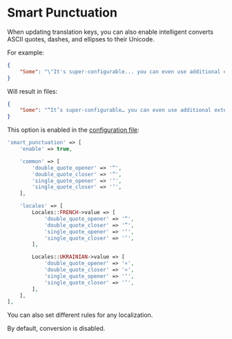 # Smart Punctuation

When updating translation keys, you can also enable intelligent converts ASCII quotes, dashes, and ellipses to their Unicode.

For example:

```json
{
    "Some": "\"It's super-configurable... you can even use additional extensions to expand its capabilities -- just like this one!\""
}
```

Will result in files:

```json
{
    "Some": "“It’s super-configurable… you can even use additional extensions to expand its capabilities – just like this one!”"
}
```

This option is enabled in the [configuration file](https://github.com/Laravel-Lang/publisher/blob/main/config/public.php):

```php
'smart_punctuation' => [
    'enable' => true,

    'common' => [
        'double_quote_opener' => '“',
        'double_quote_closer' => '”',
        'single_quote_opener' => '‘',
        'single_quote_closer' => '’',
    ],

    'locales' => [
        Locales::FRENCH->value => [
            'double_quote_opener' => '“',
            'double_quote_closer' => '”',
            'single_quote_opener' => '‘',
            'single_quote_closer' => '’',
        ],

        Locales::UKRAINIAN->value => [
            'double_quote_opener' => '«',
            'double_quote_closer' => '»',
            'single_quote_opener' => '‘',
            'single_quote_closer' => '’',
        ],
    ],
],
```

You can also set different rules for any localization.

By default, conversion is disabled.
